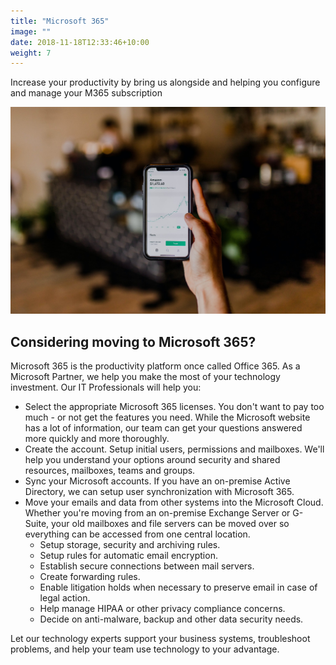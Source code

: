 ```yaml
---
title: "Microsoft 365"
image: ""
date: 2018-11-18T12:33:46+10:00
weight: 7
---
```


Increase your productivity by bring us alongside and helping you configure and manage your M365 subscription

![Accounting Services](/images/austin-distel-nGc5RT2HmF0-unsplash.jpg)

## Considering moving to Microsoft 365?

Microsoft 365 is the productivity platform once called Office 365. As a Microsoft Partner, we help you make the most of your technology investment. Our IT Professionals will help you:

* Select the appropriate Microsoft 365 licenses. You don't want to pay too much - or not get the features you need. While the Microsoft website has a lot of information, our team can get your questions answered more quickly and more thoroughly.
* Create the account. Setup initial users, permissions and mailboxes. We'll help you understand your options around security and shared resources, mailboxes, teams and groups.
* Sync your Microsoft accounts. If you have an on-premise Active Directory, we can setup user synchronization with Microsoft 365.
* Move your emails and data from other systems into the Microsoft Cloud. Whether you're moving from an on-premise Exchange Server or G-Suite, your old mailboxes and file servers can be moved over so everything can be accessed from one central location.
  * Setup storage, security and archiving rules.
  * Setup rules for automatic email encryption.
  * Establish secure connections between mail servers.
  * Create forwarding rules.
  * Enable litigation holds when necessary to preserve email in case of legal action.
  * Help manage HIPAA or other privacy compliance concerns.
  * Decide on anti-malware, backup and other data security needs.

Let our technology experts support your business systems, troubleshoot problems, and help your team use technology to your advantage.